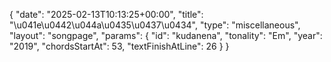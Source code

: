 {
    "date": "2025-02-13T10:13:25+00:00",
    "title": "\u041e\u0442\u044a\u0435\u0437\u0434",
    "type": "miscellaneous",
    "layout": "songpage",
    "params": {
        "id": "kudanena",
        "tonality": "Em",
        "year": "2019",
        "chordsStartAt": 53,
        "textFinishAtLine": 26
    }
}
